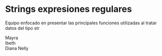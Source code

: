 # Strings expresiones regulares
Equipo enfocado en presentar las principales funciones utilizadas al tratar datos del tipo str 

Mayra  
Ibeth   
Diana 
Nelly  

